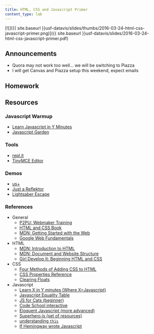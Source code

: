 ```yaml
---
title: HTML, CSS and Javascript Primer
content_type: lab
---
```


[![]({{ site.baseurl }}usf-datavis/slides/thumbs/2016-03-24-html-css-javascript-primer.png)]({{ site.baseurl }}usf-datavis/slides/2016-03-24-html-css-javascript-primer.pdf)

## Announcements

* Quora may not work too well... we will be switching to Piazza
* I will get Canvas and Piazza setup this weekend, expect emails

## Homework

<script src="https://gist.github.com/Jay-Oh-eN/1f0761e5a9629430c0df.js"></script>

<!-- # Notes

## How the Web works

### URLs: Addresses and apartment complexes

![Running three servers on a single host](/assets/img/notes/three_servers.png)

![Three different web pages](/assets/img/notes/three_browsers.png)

## Why Javascript? Why the Web?

## HTML, CSS, and Javascript Walk into a Bar...

## Layout: HTML
### Tags

## Style: CSS

## Action: Javascript

## Data Structures

```javascript
// local variable
var my_variable = 5;

// global variable
my_global_variable = 9;

console.log(window.my_global_variable);
// => 9

var a_list =  [1,2,3,4];
```

```
[1, 2, 3].forEach(function(x) {
       console.log(x);
})
```

## Iteration

```javascript
for(var i = 0; i < a_list.length; i++) {
  console.log(i);
}
```

```javascript
a_list.map(function(x) { return x * x } );
```

## Functions

##

<a class="jsbin-embed" href="https://jsbin.com/timizo/embed?html,output">JS Bin on jsbin.com</a><script src="https://static.jsbin.com/js/embed.min.js?3.35.11"></script>

## Asynchrony

```javascript

var timer = function() {
       setTimeout(function() {
           console.log('stop');
       }, 5000);

       console.log('start');
};

timer();
```

## Callbacks

## Events

## Timeout

##

## What is Javascript?


## Why Javascript?

* Accessibility
* Interactivity
*

## The DOM

## Functions

## Interactivity

### Forms

### Events

#### Event Loop

#### Callbacks

#### jQuery

### APIs and Libraries

## Interaction
 -->


## Resources

### Javascript Warmup

* [Learn Javascript in Y Minutes][inxmin]
* [Javascript Garden][garden]

### Tools

* [repl.it](https://repl.it/languages)
* [TinyMCE Editor](https://www.tinymce.com/)

### Demos

* [us+](http://www.wired.co.uk/news/archive/2014-01/08/face-tracking-app/viewgallery/vm81903116)
* [Just a Reflektor](https://www.chromeexperiments.com/experiment/just-a-reflektor)
* [Lightsaber Escape](https://lightsaber.withgoogle.com/)

### References

* General
    * [P2PU: Webmaker Training](https://training.webmakerprototypes.org/en/)
    * [HTML and CSS Book](http://www.htmlandcssbook.com/)
    * [MDN: Getting Started with the Web](https://developer.mozilla.org/en-US/Learn/Getting_started_with_the_web)
    * [Google Web Fundamentals](https://developers.google.com/web/fundamentals)
* HTML
    * [MDN: Introduction to HTML](https://developer.mozilla.org/en-US/docs/Web/Guide/HTML/Introduction)
    * [MDN: Document and Website Structure](https://developer.mozilla.org/en-US/Learn/HTML/Introduction_to_HTML/Document_and_website_structure)
    * [Girl Develop It: Beginning HTML and CSS](http://girldevelopit.github.io/gdi-core-html-css/class1.html)
* CSS
    * [Four Methods of Adding CSS to HTML](http://matthewjamestaylor.com/blog/adding-css-to-html-with-link-embed-inline-and-import)
    * [CSS Properties Reference](https://developer.mozilla.org/en-US/docs/Web/CSS/CSS_Properties_Reference)
    * [Clearing Floats](http://www.sitepoint.com/clearing-floats-overview-different-clearfix-methods/)
* Javascript
    * [Learn X in Y minutes (Where X=Javascript)](https://learnxinyminutes.com/docs/javascript/)
    * [Javascript Equality Table](https://dorey.github.io/JavaScript-Equality-Table/)
    * [JS for Cats (beginner)][jscats]
    * [Code School interactive][codeschool]
    * [Eloquent Javascript (more advanced)][eloquent]
    * [Superhero.js (set of resources)][supjs]
    * [understanding `this`][this]
    * [If Hemingway wrote Javascript](https://www.nostarch.com/hemingway)

[jscats]: http://jsforcats.com/
[eloquent]: http://eloquentjavascript.net/
[supjs]: http://superherojs.com/
[codeschool]: https://www.codeschool.com/paths/javascript
[inxmin]: http://learnxinyminutes.com/docs/javascript/
[garden]: https://bonsaiden.github.io/JavaScript-Garden/
[this]: http://tomhicks.github.io/code/2014/08/11/some-of-this.html
